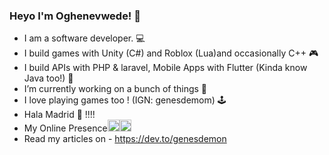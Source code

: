 ### Heyo I'm Oghenevwede! 🤡
- I am a software developer. 💻
- I build games with Unity (C#) and Roblox (Lua)and occasionally C++ 🎮
- I build APIs with PHP & laravel, Mobile Apps with Flutter (Kinda know Java too!) 📱
- I’m currently working on a bunch of things 🔭 
- I love playing games too ! (IGN: genesdemom) 🕹️
- Hala Madrid 💙 !!!!
- My Online Presence[<img src='https://cdn.jsdelivr.net/npm/simple-icons@3.0.1/icons/github.svg' alt='github' height='19'>](https://github.com/github)[<img src='https://cdn.jsdelivr.net/npm/simple-icons@3.0.1/icons/twitter.svg' alt='twitter' height='19'>](https://twitter.com/v_emeni)
- Read my articles on - https://dev.to/genesdemon


<!--
**GENESDEMON/Genesdemon** is a ✨ _special_ ✨ repository because its `README.md` (this file) appears on your GitHub profile.

Here are some ideas to get you started:

- 🔭 I’m currently working on ...
- 🌱 I’m currently learning ...
- 👯 I’m looking to collaborate on ...
- 🤔 I’m looking for help with ...
- 💬 Ask me about ...
- 📫 How to reach me: ...
- 😄 Pronouns: ...
- ⚡ Fun fact: ...
-->
